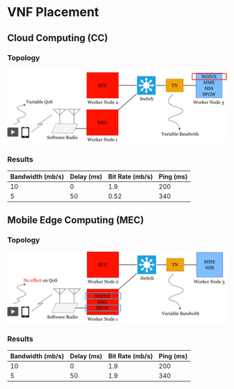 # VNF Placement
## Cloud Computing (CC)
### Topology
![CC](./figs/CC.png)
### Results

| Bandwidth (mb/s) | Delay (ms) | Bit Rate (mb/s) | Ping (ms) |
| --- | --- | --- | --- |
| 10 | 0 | 1.9 | 200 |
| 5 | 50 | 0.52 | 340 |

## Mobile Edge Computing (MEC)
### Topology
![MEC](./figs/MEC.png)
### Results

|   Bandwidth (mb/s) | Delay (ms) | Bit Rate (mb/s) | Ping (ms) |
| --- | --- | --- | --- |
|                  10|           0|             1.9|        200|
|                   5|          50|             1.9|        340|
